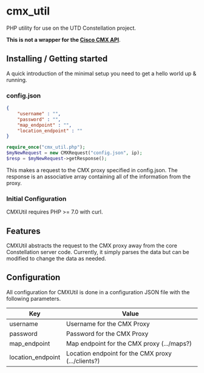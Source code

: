 # cmx_util

PHP utility for use on the UTD Constellation project.

**This is not a wrapper for the [Cisco CMX API](https://www.cisco.com/c/en/us/td/docs/wireless/mse/10-2/api/b_cg_CMX_REST_API_Getting_Started_Guide/b_cg_CMX_REST_API_Getting_Started_Guide_chapter_01.html)**.

## Installing / Getting started

A quick introduction of the minimal setup you need to get a hello world up &
running.

### config.json
```json
{
    "username" : "",
    "password" : "",
    "map_endpoint" : "",
    "location_endpoint" : ""
}
```

```php
require_once("cmx_util.php");
$myNewRequest = new CMXRequest("config.json", ip);
$resp = $myNewRequest->getResponse();
```

This makes a request to the CMX proxy specified in config.json. The response is an associative array containing all of the information from the proxy.

### Initial Configuration

CMXUtil requires PHP >= 7.0 with curl.

## Features

CMXUtil abstracts the request to the CMX proxy away from the core Constellation server code. Currently, it simply parses the data but can be modified to change the data as needed.

## Configuration

All configuration for CMXUtil is done in a configuration JSON file with the following parameters.

| Key | Value |
| --- | ----- |
| username | Username for the CMX Proxy |
| password | Password for the CMX Proxy |
| map_endpoint | Map endpoint for the CMX proxy (.../maps?) |
| location_endpoint | Location endpoint for the CMX proxy (.../clients?) |